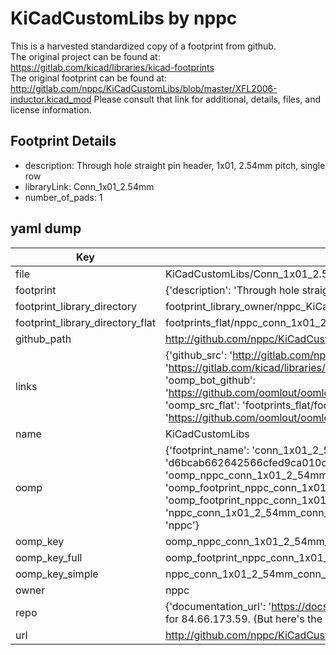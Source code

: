 # KiCadCustomLibs by nppc  
This is a harvested standardized copy of a footprint from github.  
The original project can be found at:  
https://gitlab.com/kicad/libraries/kicad-footprints  
The original footprint can be found at:
http://gitlab.com/nppc/KiCadCustomLibs/blob/master/XFL2006-inductor.kicad_mod
Please consult that link for additional, details, files, and license information.  
## Footprint Details
* description: Through hole straight pin header, 1x01, 2.54mm pitch, single row  
* libraryLink: Conn_1x01_2.54mm  
* number_of_pads: 1  
## yaml dump  
| Key | Value |  
| --- | --- |  
| file | KiCadCustomLibs/Conn_1x01_2.54mm.kicad_mod |  
| footprint | {'description': 'Through hole straight pin header, 1x01, 2.54mm pitch, single row', 'libraryLink': 'Conn_1x01_2.54mm', 'number_of_pads': 1} |  
| footprint_library_directory | footprint_library_owner/nppc_KiCadCustomLibs |  
| footprint_library_directory_flat | footprints_flat/nppc_conn_1x01_2_54mm_conn_1x01_2_54mm/working |  
| github_path | http://github.com/nppc/KiCadCustomLibs/blob/master/Conn_1x01_2.54mm.kicad_mod |  
| links | {'github_src': 'http://gitlab.com/nppc/KiCadCustomLibs/blob/master/XFL2006-inductor.kicad_mod', 'github_src_repo': 'https://gitlab.com/kicad/libraries/kicad-footprints', 'oomp_bot': 'footprints/nppc_conn_1x01_2_54mm_conn_1x01_2_54mm/working', 'oomp_bot_github': 'https://github.com/oomlout/oomlout_oomp_footprint_bot/tree/main/footprints/nppc_conn_1x01_2_54mm_conn_1x01_2_54mm/working', 'oomp_src_flat': 'footprints_flat/footprints_flat/nppc_conn_1x01_2_54mm_conn_1x01_2_54mm/working', 'oomp_src_flat_github': 'https://github.com/oomlout/oomlout_oomp_footprint_src/tree/main/footprints_flat/nppc_conn_1x01_2_54mm_conn_1x01_2_54mm/working'} |  
| name | KiCadCustomLibs |  
| oomp | {'footprint_name': 'conn_1x01_2_54mm', 'library_name': 'conn_1x01_2_54mm_kicad_mod', 'md5': 'd6bcab662642566cfed9ca010d3c6b5a', 'md5_10': 'd6bcab6626', 'md5_5': 'd6bca', 'md5_6': 'd6bcab', 'oomp_key': 'oomp_nppc_conn_1x01_2_54mm_conn_1x01_2_54mm', 'oomp_key_extra': 'oomp_footprint_nppc_conn_1x01_2_54mm_conn_1x01_2_54mm', 'oomp_key_full': 'oomp_footprint_nppc_conn_1x01_2_54mm_conn_1x01_2_54mm_d6bcab', 'oomp_key_simple': 'nppc_conn_1x01_2_54mm_conn_1x01_2_54mm', 'original_filename': 'KiCadCustomLibs/Conn_1x01_2.54mm.kicad_mod', 'owner_name': 'nppc'} |  
| oomp_key | oomp_nppc_conn_1x01_2_54mm_conn_1x01_2_54mm |  
| oomp_key_full | oomp_footprint_nppc_conn_1x01_2_54mm_conn_1x01_2_54mm |  
| oomp_key_simple | nppc_conn_1x01_2_54mm_conn_1x01_2_54mm |  
| owner | nppc |  
| repo | {'documentation_url': 'https://docs.github.com/rest/overview/resources-in-the-rest-api#rate-limiting', 'message': "API rate limit exceeded for 84.66.173.59. (But here's the good news: Authenticated requests get a higher rate limit. Check out the documentation for more details.)"} |  
| url | http://github.com/nppc/KiCadCustomLibs |  

